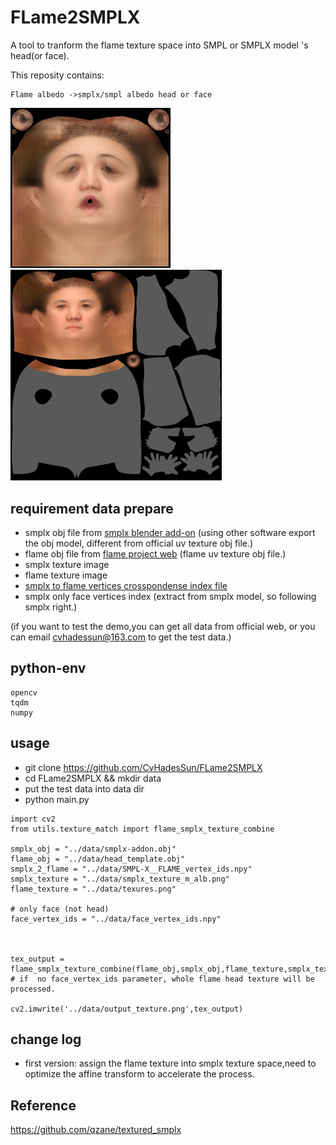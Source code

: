 <!--
 * @Date: 2022-02-25 16:42:54
 * @LastEditors: cvhadessun
 * @LastEditTime: 2022-03-10 14:48:59
 * @FilePath: /FLame2SMPLX/README.md
-->
# FLame2SMPLX
A tool to tranform the flame texture space into SMPL or SMPLX model 's head(or face).

This reposity contains:
```
Flame albedo ->smplx/smpl albedo head or face
```

<img src="assets/mean_texture.jpg" alt="head" style="zoom:50%;" /> <img src="assets/output.png" alt="smplx" style="zoom: 33%;" />

## requirement data prepare
- smplx obj file from [smplx blender add-on](https://smpl-x.is.tue.mpg.de) (using other software export the obj model, different from official uv texture obj file.)
- flame obj file from [flame project web](https://flame.is.tue.mpg.de/) (flame uv texture obj file.)
- smplx texture image
- flame texture image
- [smplx to flame vertices crosspondense index file](https://smpl-x.is.tue.mpg.de)
- smplx only face vertices index (extract from smplx model, so following smplx right.)

(if you want to test the demo,you can get all data from official web, or you can email cvhadessun@163.com to get the test data.)

## python-env
```
opencv
tqdm
numpy
```


## usage
- git clone https://github.com/CvHadesSun/FLame2SMPLX
- cd FLame2SMPLX && mkdir data 
- put the test data into data dir
- python main.py
  
```
import cv2
from utils.texture_match import flame_smplx_texture_combine

smplx_obj = "../data/smplx-addon.obj"
flame_obj = "../data/head_template.obj"
smplx_2_flame = "../data/SMPL-X__FLAME_vertex_ids.npy"
smplx_texture = "../data/smplx_texture_m_alb.png"
flame_texture = "../data/texures.png"

# only face (not head)
face_vertex_ids = "../data/face_vertex_ids.npy"



tex_output = flame_smplx_texture_combine(flame_obj,smplx_obj,flame_texture,smplx_texture,smplx_2_flame,face_vertex_ids) # if  no face_vertex_ids parameter, whole flame head texture will be processed.

cv2.imwrite('../data/output_texture.png',tex_output)
```

## change log
- first version: assign the flame texture into smplx texture space,need to optimize the affine transform to accelerate the process.

## Reference
https://github.com/qzane/textured_smplx
